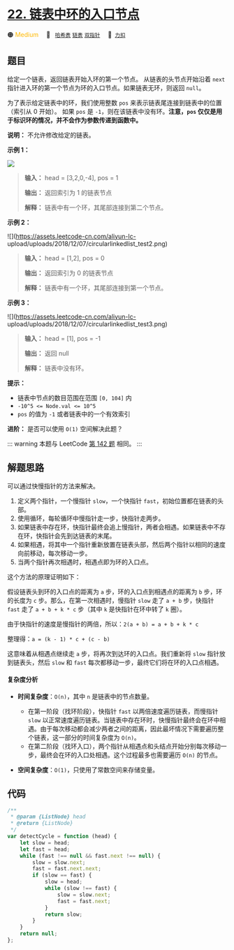 # [22. 链表中环的入口节点](https://2xiao.github.io/leetcode-js/offer2/jz_offer_II_022.html)

🟠 <font color=#ffb800>Medium</font>&emsp; 🔖&ensp; [`哈希表`](/tag/hash-table.md) [`链表`](/tag/linked-list.md) [`双指针`](/tag/two-pointers.md)&emsp; 🔗&ensp;[`力扣`](https://leetcode.cn/problems/c32eOV)

## 题目

给定一个链表，返回链表开始入环的第一个节点。 从链表的头节点开始沿着 `next` 指针进入环的第一个节点为环的入口节点。如果链表无环，则返回
`null`。

为了表示给定链表中的环，我们使用整数 `pos` 来表示链表尾连接到链表中的位置（索引从 0 开始）。 如果 `pos` 是
`-1`，则在该链表中没有环。**注意，`pos` 仅仅是用于标识环的情况，并不会作为参数传递到函数中。**

**说明：** 不允许修改给定的链表。

**示例 1：**

![](https://assets.leetcode-cn.com/aliyun-lc-upload/uploads/2018/12/07/circularlinkedlist.png)

> **输入：** head = [3,2,0,-4], pos = 1
>
> **输出：** 返回索引为 1 的链表节点
>
> **解释：** 链表中有一个环，其尾部连接到第二个节点。

**示例 2：**

![](https://assets.leetcode-cn.com/aliyun-lc-
upload/uploads/2018/12/07/circularlinkedlist_test2.png)

> **输入：** head = [1,2], pos = 0
>
> **输出：** 返回索引为 0 的链表节点
>
> **解释：** 链表中有一个环，其尾部连接到第一个节点。

**示例 3：**

![](https://assets.leetcode-cn.com/aliyun-lc-
upload/uploads/2018/12/07/circularlinkedlist_test3.png)

> **输入：** head = [1], pos = -1
>
> **输出：** 返回 null
>
> **解释：** 链表中没有环。

**提示：**

- 链表中节点的数目范围在范围 `[0, 104]` 内
- `-10^5 <= Node.val <= 10^5`
- `pos` 的值为 `-1` 或者链表中的一个有效索引

**进阶：** 是否可以使用 `O(1)` 空间解决此题？

::: warning
本题与 LeetCode [第 142 题](../problem/0142.md) 相同。
:::

## 解题思路

可以通过快慢指针的方法来解决。

1. 定义两个指针，一个慢指针 `slow`，一个快指针 `fast`，初始位置都在链表的头部。
2. 使用循环，每轮循环中慢指针走一步，快指针走两步。
3. 如果链表中存在环，快指针最终会追上慢指针，两者会相遇。如果链表中不存在环，快指针会先到达链表的末尾。
4. 如果相遇，将其中一个指针重新放置在链表头部，然后两个指针以相同的速度向前移动，每次移动一步。
5. 当两个指针再次相遇时，相遇点即为环的入口点。

这个方法的原理证明如下：

假设链表头到环的入口点的距离为 `a` 步，环的入口点到相遇点的距离为 `b` 步，环的长度为 `c` 步。那么，在第一次相遇时，慢指针 `slow` 走了 `a + b` 步，快指针 `fast` 走了 `a + b + k * c` 步（其中 `k` 是快指针在环中转了 `k` 圈）。

由于快指针的速度是慢指针的两倍，所以：`2(a + b) = a + b + k * c`

整理得：`a = (k - 1) * c + (c - b)`

这意味着从相遇点继续走 `a` 步，将再次到达环的入口点。我们重新将 `slow` 指针放到链表头，然后 `slow` 和 `fast` 每次都移动一步，最终它们将在环的入口点相遇。

#### 复杂度分析

- **时间复杂度**：`O(n)`，其中 `n` 是链表中的节点数量。

  - 在第一阶段（找环阶段），快指针 `fast` 以两倍速度遍历链表，而慢指针 `slow` 以正常速度遍历链表。当链表中存在环时，快慢指针最终会在环中相遇。由于每次移动都会减少两者之间的距离，因此最坏情况下需要遍历整个链表，这一部分的时间复杂度为 `O(n)`。
  - 在第二阶段（找环入口），两个指针从相遇点和头结点开始分别每次移动一步，最终会在环的入口处相遇。这个过程最多也需要遍历 `O(n)` 的节点。

- **空间复杂度**：`O(1)`，只使用了常数空间来存储变量。

## 代码

```javascript
/**
 * @param {ListNode} head
 * @return {ListNode}
 */
var detectCycle = function (head) {
	let slow = head;
	let fast = head;
	while (fast !== null && fast.next !== null) {
		slow = slow.next;
		fast = fast.next.next;
		if (slow == fast) {
			slow = head;
			while (slow !== fast) {
				slow = slow.next;
				fast = fast.next;
			}
			return slow;
		}
	}
	return null;
};
```
